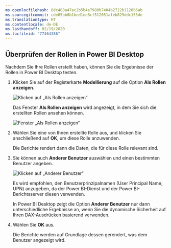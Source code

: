 ```yaml
---
ms.openlocfilehash: 8dc488a47ac2b5b4e7980b7404b2722b1120b6ab
ms.sourcegitcommit: cde65bb8b1bed1ee8cf512651afeb829ddc155de
ms.translationtype: HT
ms.contentlocale: de-DE
ms.lasthandoff: 02/19/2020
ms.locfileid: "77464386"
---
```

## <a name="validate-the-roles-within-power-bi-desktop"></a>Überprüfen der Rollen in Power BI Desktop
Nachdem Sie Ihre Rollen erstellt haben, können Sie die Ergebnisse der Rollen in Power BI Desktop testen.

1. Klicken Sie auf der Registerkarte **Modellierung** auf die Option **Als Rollen anzeigen**. 

    ![Klicken auf „Als Rollen anzeigen“](./media/rls-desktop-view-as-roles/powerbi-desktop-rls-view-as-roles.png)

    Das Fenster **Als Rollen anzeigen** wird angezeigt, in dem Sie sich die erstellten Rollen ansehen können.

    ![Fenster „Als Rollen anzeigen“](./media/rls-desktop-view-as-roles/powerbi-desktop-rls-view-as-roles-dialog.png)

3. Wählen Sie eine von Ihnen erstellte Rolle aus, und klicken Sie anschließend auf **OK**, um diese Rolle anzuwenden. 

   Die Berichte rendert dann die Daten, die für diese Rolle relevant sind.

4. Sie können auch **Anderer Benutzer** auswählen und einen bestimmten Benutzer angeben. 

    ![Klicken auf „Anderer Benutzer“](./media/rls-desktop-view-as-roles/powerbi-desktop-rls-other-user.png)

   Es wird empfohlen, den Benutzerprinzipalnamen (User Principal Name; UPN) anzugeben, da der Power BI-Dienst und der Power BI-Berichtsserver diesen verwenden.

   In Power BI Desktop zeigt die Option **Anderer Benutzer** nur dann unterschiedliche Ergebnisse an, wenn Sie die dynamische Sicherheit auf Ihren DAX-Ausdrücken basierend verwenden. 

5. Wählen Sie **OK** aus. 

   Die Berichte werden auf Grundlage dessen gerendert, was dem Benutzer angezeigt wird.



